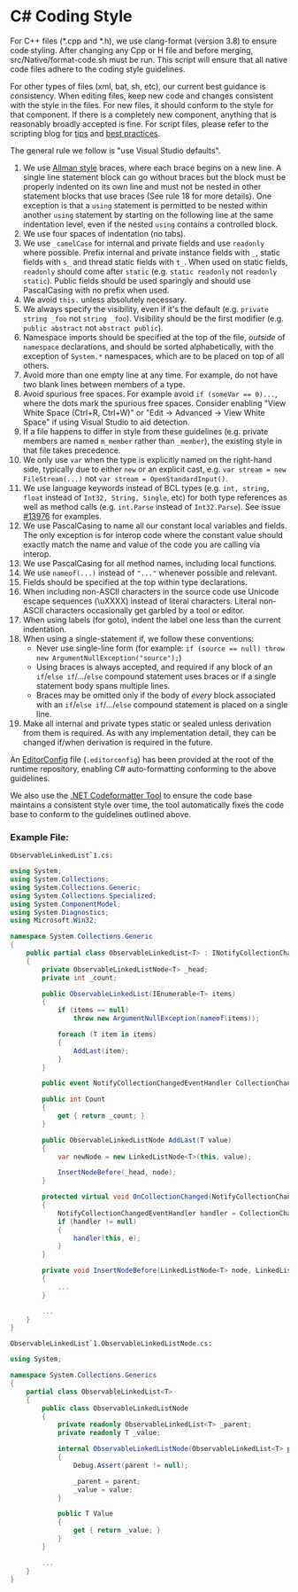 C# Coding Style
===============

For C++ files (*.cpp and *.h), we use clang-format (version 3.8) to ensure code styling. After changing any Cpp or H file and before merging, src/Native/format-code.sh must be run. This script will ensure that all native code files adhere to the coding style guidelines.

For other types of files (xml, bat, sh, etc), our current best guidance is consistency. When editing files, keep new code and changes consistent with the style in the files. For new files, it should conform to the style for that component. If there is a completely new component, anything that is reasonably broadly accepted is fine. For script files, please refer to the scripting blog for [tips](https://devblogs.microsoft.com/scripting/tag/powertip) and [best practices](https://devblogs.microsoft.com/scripting/tag/best-practices).

The general rule we follow is "use Visual Studio defaults".

1. We use [Allman style](http://en.wikipedia.org/wiki/Indent_style#Allman_style) braces, where each brace begins on a new line. A single line statement block can go without braces but the block must be properly indented on its own line and must not be nested in other statement blocks that use braces (See rule 18 for more details). One exception is that a `using` statement is permitted to be nested within another `using` statement by starting on the following line at the same indentation level, even if the nested `using` contains a controlled block.
2. We use four spaces of indentation (no tabs).
3. We use `_camelCase` for internal and private fields and use `readonly` where possible. Prefix internal and private instance fields with `_`, static fields with `s_` and thread static fields with `t_`. When used on static fields, `readonly` should come after `static` (e.g. `static readonly` not `readonly static`).  Public fields should be used sparingly and should use PascalCasing with no prefix when used.
4. We avoid `this.` unless absolutely necessary.
5. We always specify the visibility, even if it's the default (e.g.
   `private string _foo` not `string _foo`). Visibility should be the first modifier (e.g.
   `public abstract` not `abstract public`).
6. Namespace imports should be specified at the top of the file, *outside* of
   `namespace` declarations, and should be sorted alphabetically, with the exception of `System.*` namespaces, which are to be placed on top of all others.
7. Avoid more than one empty line at any time. For example, do not have two
   blank lines between members of a type.
8. Avoid spurious free spaces.
   For example avoid `if (someVar == 0)...`, where the dots mark the spurious free spaces.
   Consider enabling "View White Space (Ctrl+R, Ctrl+W)" or "Edit -> Advanced -> View White Space" if using Visual Studio to aid detection.
9. If a file happens to differ in style from these guidelines (e.g. private members are named `m_member`
   rather than `_member`), the existing style in that file takes precedence.
10. We only use `var` when the type is explicitly named on the right-hand side, typically due to either `new` or an explicit cast, e.g. `var stream = new FileStream(...)` not `var stream = OpenStandardInput()`.
11. We use language keywords instead of BCL types (e.g. `int, string, float` instead of `Int32, String, Single`, etc) for both type references as well as method calls (e.g. `int.Parse` instead of `Int32.Parse`). See issue [#13976](https://github.com/dotnet/runtime/issues/13976) for examples.
12. We use PascalCasing to name all our constant local variables and fields. The only exception is for interop code where the constant value should exactly match the name and value of the code you are calling via interop.
13. We use PascalCasing for all method names, including local functions.
14. We use ```nameof(...)``` instead of ```"..."``` whenever possible and relevant.
15. Fields should be specified at the top within type declarations.
16. When including non-ASCII characters in the source code use Unicode escape sequences (\uXXXX) instead of literal characters. Literal non-ASCII characters occasionally get garbled by a tool or editor.
17. When using labels (for goto), indent the label one less than the current indentation.
18. When using a single-statement if, we follow these conventions:
    - Never use single-line form (for example: `if (source == null) throw new ArgumentNullException("source");`)
    - Using braces is always accepted, and required if any block of an `if`/`else if`/.../`else` compound statement uses braces or if a single statement body spans multiple lines.
    - Braces may be omitted only if the body of *every* block associated with an `if`/`else if`/.../`else` compound statement is placed on a single line.
19. Make all internal and private types static or sealed unless derivation from them is required.  As with any implementation detail, they can be changed if/when derivation is required in the future.

An [EditorConfig](https://editorconfig.org "EditorConfig homepage") file (`.editorconfig`) has been provided at the root of the runtime repository, enabling C# auto-formatting conforming to the above guidelines.

We also use the [.NET Codeformatter Tool](https://github.com/dotnet/codeformatter) to ensure the code base maintains a consistent style over time, the tool automatically fixes the code base to conform to the guidelines outlined above.

### Example File:

``ObservableLinkedList`1.cs:``

```C#
using System;
using System.Collections;
using System.Collections.Generic;
using System.Collections.Specialized;
using System.ComponentModel;
using System.Diagnostics;
using Microsoft.Win32;

namespace System.Collections.Generic
{
    public partial class ObservableLinkedList<T> : INotifyCollectionChanged, INotifyPropertyChanged
    {
        private ObservableLinkedListNode<T> _head;
        private int _count;

        public ObservableLinkedList(IEnumerable<T> items)
        {
            if (items == null)
                throw new ArgumentNullException(nameof(items));

            foreach (T item in items)
            {
                AddLast(item);
            }
        }

        public event NotifyCollectionChangedEventHandler CollectionChanged;

        public int Count
        {
            get { return _count; }
        }

        public ObservableLinkedListNode AddLast(T value)
        {
            var newNode = new LinkedListNode<T>(this, value);

            InsertNodeBefore(_head, node);
        }

        protected virtual void OnCollectionChanged(NotifyCollectionChangedEventArgs e)
        {
            NotifyCollectionChangedEventHandler handler = CollectionChanged;
            if (handler != null)
            {
                handler(this, e);
            }
        }

        private void InsertNodeBefore(LinkedListNode<T> node, LinkedListNode<T> newNode)
        {
            ...
        }

        ...
    }
}
```

``ObservableLinkedList`1.ObservableLinkedListNode.cs:``

```C#
using System;

namespace System.Collections.Generics
{
    partial class ObservableLinkedList<T>
    {
        public class ObservableLinkedListNode
        {
            private readonly ObservableLinkedList<T> _parent;
            private readonly T _value;

            internal ObservableLinkedListNode(ObservableLinkedList<T> parent, T value)
            {
                Debug.Assert(parent != null);

                _parent = parent;
                _value = value;
            }

            public T Value
            {
                get { return _value; }
            }
        }

        ...
    }
}
```
